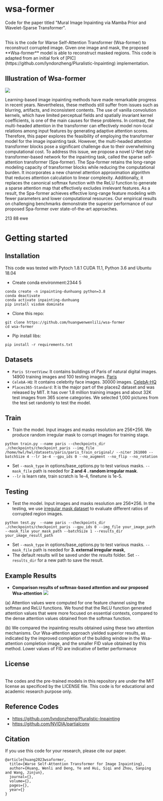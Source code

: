 # wsa-former
Code for the paper titled "Mural Image Inpainting via Mamba Prior and Wavelet-Sparse Transformer".


<br>
This is the code for Warse Self-Attention Transformer (Wsa-former) to reconstruct corrupted image. Given one image and mask, the proposed **Wsa-former** model is able to reconstruct masked regions. This code is adapted from an initial fork of [PIC](https://github.com/lyndonzheng/Pluralistic-Inpainting) implementation.

## Illustration of Wsa-former
![](https://github.com/huangwenwenlili/wsa-former/blob/main/images/wsa-former-architecture.png)

Learning-based image inpainting methods have made remarkable progress in recent years. Nevertheless, these methods still suffer from issues such as blurring, artifacts, and inconsistent contents. The use of vanilla convolution kernels, which have limited perceptual fields and spatially invariant kernel coefficients, is one of the main causes for these problems. In contrast, the multi-headed attention in the transformer can effectively model non-local relations among input features by generating adaptive attention scores. Therefore, this paper explores the feasibility of employing the transformer model for the image inpainting task. However, the multi-headed attention transformer blocks pose a significant challenge due to their overwhelming computational cost. To address this issue, we propose a novel U-Net style transformer-based network for the inpainting task, called the sparse self-attention transformer (Spa-former). The Spa-former retains the long-range modeling capacity of transformer blocks while reducing the computational burden. It incorporates a new channel attention approximation algorithm that reduces attention calculation to linear complexity. Additionally, it replaces the canonical softmax function with the ReLU function to generate a sparse attention map that effectively excludes irrelevant features. As a result, the Spa-former achieves effective long-range feature modeling with fewer parameters and lower computational resources. Our empirical results on challenging benchmarks demonstrate the superior performance of our proposed Spa-former over state-of-the-art approaches.

213
88 ewe
# Getting started  
## Installation
This code was tested with Pytoch 1.8.1 CUDA 11.1, Python 3.6 and Ubuntu 18.04
   
- Create conda environment:2344 5

```
conda create -n inpainting-dunhuang python=3.8
conda deactivate
conda activate inpainting-dunhuang 
pip install visdom dominate
```
- Clone this repo:

```
git clone https://github.com/huangwenwenlili/wsa-former
cd wsa-former
```

- Pip install libs:

```
pip install -r requirements.txt
```

## Datasets
- ```Paris StreetView```: It contains buildings of Paris of natural digital images. 14900 training images and 100 testing images. [Paris](https://github.com/pathak22/context-encoder)
- ```CelebA-HQ```: It contains celebrity face images. 30000 images. [CelebA-HQ](https://github.com/switchablenorms/CelebAMask-HQ)
- ```Places365-Standard```: It is the major part of the places2 dataset and was released by MIT. It has over 1.8 million training images and about 32K test images from 365 scene categories. We selected 1,000 pictures from the test set randomly to test the model. 

## Train
- Train the model. Input images and masks resolution are 256*256. We produce random irregular mask to corrupt images for training stage.
```
python train.py --name paris --checkpoints_dir ./checkpoints/checkpoint_paris --img_file /home/hwl/hwl/datasets/paris/paris_train_original/ --niter 261000 --batchSize 4 --lr 1e-4 --gpu_ids 0 --no_augment --no_flip --no_rotation 
```
- Set ```--mask_type``` in options/base_options.py to test various masks. ```--mask_file``` path is needed for **2 and 4 . random irregular mask**.
- ```--lr``` is learn rate, train scratch is 1e-4, finetune is 1e-5.

## Testing

- Test the model. Input images and masks resolution are 256*256. In the testing, we use [irregular mask dataset](https://github.com/NVIDIA/partialconv) to evaluate different ratios of corrupted region images.

```
python test.py  --name paris --checkpoints_dir ./checkpoints/checkpoint_paris --gpu_ids 0 --img_file your_image_path --mask_file your_mask_path --batchSize 1 --results_dir your_image_result_path
```
- Set ```--mask_type``` in options/base_options.py to test various masks. ```--mask_file``` path is needed for **3. external irregular mask**,
- The default results will be saved under the *results* folder. Set ```--results_dir``` for a new path to save the result.


## Example Results
- **Comparison results of softmax-based attention and our proposed Wsa-attention**
![](https://github.com/huangwenwenlili/wsa-former/blob/main/images/wsa-intr.png)

(a) Attention values were computed for one feature channel using the softmax and ReLU functions. We found that the ReLU function generated attention values that were more focused on essential contexts, compared to the dense attention values obtained from the softmax function. 

(b) We compared the inpainting results obtained using these two attention mechanisms. Our Wsa-attention approach yielded superior results, as indicated by the improved completion of the building window in the Wsa-attention completion image, and the smaller FID value obtained by this method. Lower values of FID are indicative of better performance

## License
<br />
The codes and the pre-trained models in this repository are under the MIT license as specificed by the LICENSE file.
This code is for educational and academic research purpose only.

## Reference Codes
- https://github.com/lyndonzheng/Pluralistic-Inpainting
- https://github.com/NVIDIA/partialconv

## Citation

If you use this code for your research, please cite our paper.
```
@article{huang2023wsaformer,
  title={Warse Self-Attention Transformer for Image Inpainting},
  author={Huang, Wenli and Deng, Ye and Hui, Siqi and Zhou, Sanping and Wang, Jinjun},
  journal={},
  volume={},
  pages={},
  year={}
}
```
